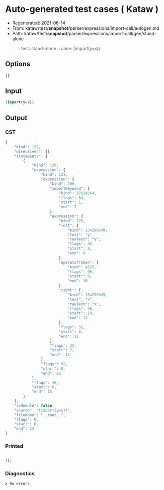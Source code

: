 # Auto-generated test cases ( Kataw )
- Regenerated: 2021-06-14
- From: kataw/test/__snapshot__/parser/expressions/import-call/autogen.md
- Path: kataw/test/__snapshot__/parser/expressions/import-call/gen/stand-alone
> :: test: stand-alone
> :: case: (import(y=x))
## Options

`````js
{}
`````
## Input

`````js
(import(y=x))
`````
## Output

### CST

```javascript
{
    "kind": 122,
    "directives": [],
    "statements": [
        {
            "kind": 120,
            "expression": {
                "kind": 121,
                "expression": {
                    "kind": 206,
                    "importKeyword": {
                        "kind": 37814364,
                        "flags": 64,
                        "start": 1,
                        "end": 7
                    },
                    "expression": {
                        "kind": 125,
                        "left": {
                            "kind": 134299649,
                            "text": "y",
                            "rawText": "y",
                            "flags": 96,
                            "start": 8,
                            "end": 9
                        },
                        "operatorToken": {
                            "kind": 4125,
                            "flags": 96,
                            "start": 9,
                            "end": 10
                        },
                        "right": {
                            "kind": 134299649,
                            "text": "x",
                            "rawText": "x",
                            "flags": 96,
                            "start": 10,
                            "end": 11
                        },
                        "flags": 32,
                        "start": 8,
                        "end": 11
                    },
                    "flags": 32,
                    "start": 7,
                    "end": 12
                },
                "flags": 32,
                "start": 0,
                "end": 13
            },
            "flags": 16,
            "start": 0,
            "end": 13
        }
    ],
    "isModule": false,
    "source": "(import(y=x))",
    "fileName": "__root__",
    "flags": 0,
    "start": 0,
    "end": 13
}
```

### Printed

```javascript

();
```

### Diagnostics

```javascript
✔ No errors
```

